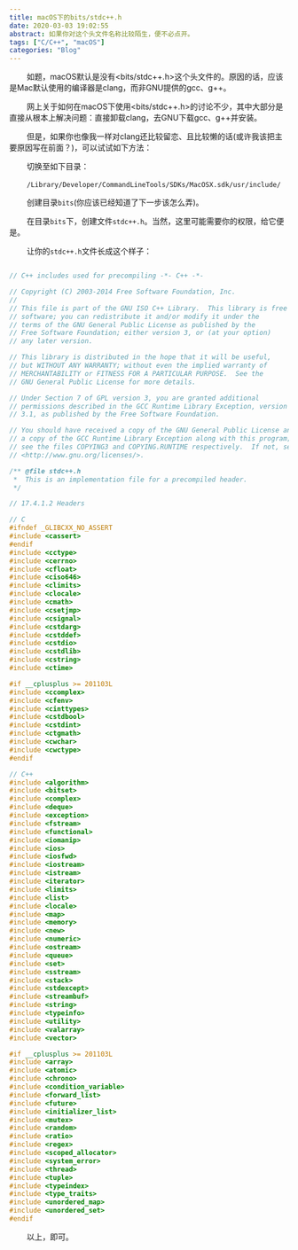 ```yaml
---
title: macOS下的bits/stdc++.h
date: 2020-03-03 19:02:55
abstract: 如果你对这个头文件名称比较陌生，便不必点开。
tags: ["C/C++", "macOS"]
categories: "Blog"
---
```


&#160; &#160; &#160; &#160; 如题，macOS默认是没有\<bits/stdc++.h\>这个头文件的。原因的话，应该是Mac默认使用的编译器是clang，而非GNU提供的gcc、g++。

&#160; &#160; &#160; &#160; 网上关于如何在macOS下使用\<bits/stdc++.h\>的讨论不少，其中大部分是直接从根本上解决问题：直接卸载clang，去GNU下载gcc、g++并安装。

&#160; &#160; &#160; &#160; 但是，如果你也像我一样对clang还比较留恋、且比较懒的话(或许我该把主要原因写在前面？)，可以试试如下方法：

&#160; &#160; &#160; &#160; 切换至如下目录：

&#160; &#160; &#160; &#160; `/Library/Developer/CommandLineTools/SDKs/MacOSX.sdk/usr/include/`

&#160; &#160; &#160; &#160; 创建目录`bits`(你应该已经知道了下一步该怎么弄)。

&#160; &#160; &#160; &#160; 在目录`bits`下，创建文件`stdc++.h`。当然，这里可能需要你的权限，给它便是。

&#160; &#160; &#160; &#160; 让你的`stdc++.h`文件长成这个样子：

```cpp

// C++ includes used for precompiling -*- C++ -*-

// Copyright (C) 2003-2014 Free Software Foundation, Inc.
//
// This file is part of the GNU ISO C++ Library.  This library is free
// software; you can redistribute it and/or modify it under the
// terms of the GNU General Public License as published by the
// Free Software Foundation; either version 3, or (at your option)
// any later version.

// This library is distributed in the hope that it will be useful,
// but WITHOUT ANY WARRANTY; without even the implied warranty of
// MERCHANTABILITY or FITNESS FOR A PARTICULAR PURPOSE.  See the
// GNU General Public License for more details.

// Under Section 7 of GPL version 3, you are granted additional
// permissions described in the GCC Runtime Library Exception, version
// 3.1, as published by the Free Software Foundation.

// You should have received a copy of the GNU General Public License and
// a copy of the GCC Runtime Library Exception along with this program;
// see the files COPYING3 and COPYING.RUNTIME respectively.  If not, see
// <http://www.gnu.org/licenses/>.

/** @file stdc++.h
 *  This is an implementation file for a precompiled header.
 */

// 17.4.1.2 Headers

// C
#ifndef _GLIBCXX_NO_ASSERT
#include <cassert>
#endif
#include <cctype>
#include <cerrno>
#include <cfloat>
#include <ciso646>
#include <climits>
#include <clocale>
#include <cmath>
#include <csetjmp>
#include <csignal>
#include <cstdarg>
#include <cstddef>
#include <cstdio>
#include <cstdlib>
#include <cstring>
#include <ctime>

#if __cplusplus >= 201103L
#include <ccomplex>
#include <cfenv>
#include <cinttypes>
#include <cstdbool>
#include <cstdint>
#include <ctgmath>
#include <cwchar>
#include <cwctype>
#endif

// C++
#include <algorithm>
#include <bitset>
#include <complex>
#include <deque>
#include <exception>
#include <fstream>
#include <functional>
#include <iomanip>
#include <ios>
#include <iosfwd>
#include <iostream>
#include <istream>
#include <iterator>
#include <limits>
#include <list>
#include <locale>
#include <map>
#include <memory>
#include <new>
#include <numeric>
#include <ostream>
#include <queue>
#include <set>
#include <sstream>
#include <stack>
#include <stdexcept>
#include <streambuf>
#include <string>
#include <typeinfo>
#include <utility>
#include <valarray>
#include <vector>

#if __cplusplus >= 201103L
#include <array>
#include <atomic>
#include <chrono>
#include <condition_variable>
#include <forward_list>
#include <future>
#include <initializer_list>
#include <mutex>
#include <random>
#include <ratio>
#include <regex>
#include <scoped_allocator>
#include <system_error>
#include <thread>
#include <tuple>
#include <typeindex>
#include <type_traits>
#include <unordered_map>
#include <unordered_set>
#endif

```

&#160; &#160; &#160; &#160; 以上，即可。
